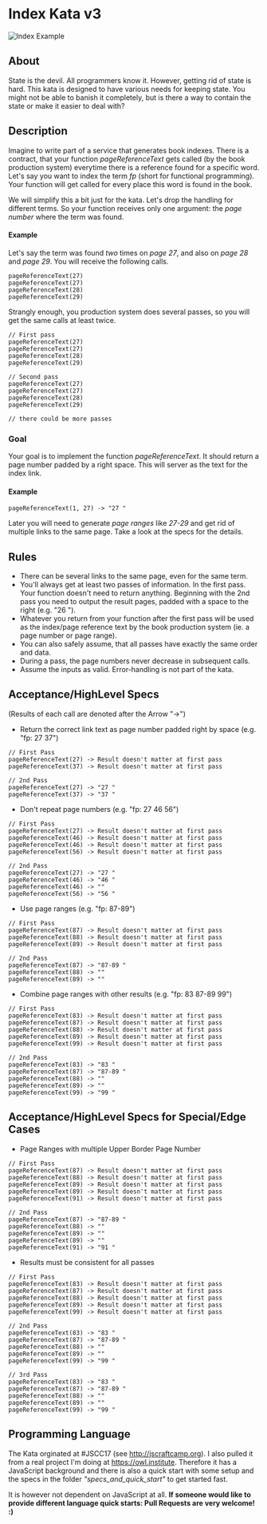 # Index Kata v3

![Index Example][index_example]

## About

State is the devil. All programmers know it. However, getting rid of state is hard. This kata is designed to have various needs for keeping state. You might not be able to banish it completely, but is there a way to contain the state or make it easier to deal with?

## Description
Imagine to write part of a service that generates book indexes. There is a contract, that your function *pageReferenceText* gets called (by the book production system) everytime there is a reference found for a specific word. Let's say you want to index the term *fp* (short for functional programming). Your function will get called for every place this word is found in the book. 

We will simplify this a bit just for the kata. Let's drop the handling for different terms. So your function receives only one argument: the *page number* where the term was found.

#### Example

Let's say the term was found *two* times on *page 27*, and also on *page 28* and *page 29*. You will receive the following calls.

```
pageReferenceText(27)
pageReferenceText(27)
pageReferenceText(28)
pageReferenceText(29)
```

Strangly enough, you production system does several passes, so you will get the same calls at least twice.

```
// First pass
pageReferenceText(27)
pageReferenceText(27)
pageReferenceText(28)
pageReferenceText(29)

// Second pass
pageReferenceText(27)
pageReferenceText(27)
pageReferenceText(28)
pageReferenceText(29)

// there could be more passes

```

### Goal
Your goal is to implement the function *pageReferenceText*. It should return a page number padded by a right space. This will server as the text for the index link.

#### Example
```
pageReferenceText(1, 27) -> "27 "
```

Later you will need to generate *page ranges* like *27-29* and get rid of multiple links to the same page. Take a look at the specs for the details.


## Rules

* There can be several links to the same page, even for the same term. 
* You'll always get at least two passes of information. In the first pass. Your function doesn't need to return anything. Beginning with the 2nd pass you need to output the result pages, padded with a space to the right (e.g. "26 ").
* Whatever you return from your function after the first pass will be used as the index/page reference text by the book production system (ie. a page number or page range).
* You can also safely assume, that all passes have exactly the same order and data.
* During a pass, the page numbers never decrease in subsequent calls.
* Assume the inputs as valid. Error-handling is not part of the kata.


## Acceptance/HighLevel Specs

(Results of each call are denoted after the Arrow "->")

* Return the correct link text as page number padded right by space (e.g. "fp: 27 37") 
```
// First Pass
pageReferenceText(27) -> Result doesn't matter at first pass
pageReferenceText(37) -> Result doesn't matter at first pass

// 2nd Pass
pageReferenceText(27) -> "27 "
pageReferenceText(37) -> "37 "
```

* Don't repeat page numbers (e.g. "fp: 27 46 56") 
```
// First Pass
pageReferenceText(27) -> Result doesn't matter at first pass
pageReferenceText(46) -> Result doesn't matter at first pass
pageReferenceText(46) -> Result doesn't matter at first pass
pageReferenceText(56) -> Result doesn't matter at first pass

// 2nd Pass
pageReferenceText(27) -> "27 "
pageReferenceText(46) -> "46 "
pageReferenceText(46) -> ""
pageReferenceText(56) -> "56 "
```

* Use page ranges (e.g. "fp: 87-89") 
```
// First Pass
pageReferenceText(87) -> Result doesn't matter at first pass
pageReferenceText(88) -> Result doesn't matter at first pass
pageReferenceText(89) -> Result doesn't matter at first pass

// 2nd Pass
pageReferenceText(87) -> "87-89 "
pageReferenceText(88) -> ""
pageReferenceText(89) -> ""

```

* Combine page ranges with other results  (e.g. "fp: 83 87-89 99") 
```
// First Pass
pageReferenceText(83) -> Result doesn't matter at first pass
pageReferenceText(87) -> Result doesn't matter at first pass
pageReferenceText(88) -> Result doesn't matter at first pass
pageReferenceText(89) -> Result doesn't matter at first pass
pageReferenceText(99) -> Result doesn't matter at first pass

// 2nd Pass
pageReferenceText(83) -> "83 "
pageReferenceText(87) -> "87-89 "
pageReferenceText(88) -> ""
pageReferenceText(89) -> ""
pageReferenceText(99) -> "99 "

```

## Acceptance/HighLevel Specs for Special/Edge Cases

* Page Ranges with multiple Upper Border Page Number

```
// First Pass
pageReferenceText(87) -> Result doesn't matter at first pass
pageReferenceText(88) -> Result doesn't matter at first pass
pageReferenceText(89) -> Result doesn't matter at first pass
pageReferenceText(89) -> Result doesn't matter at first pass
pageReferenceText(91) -> Result doesn't matter at first pass

// 2nd Pass
pageReferenceText(87) -> "87-89 "
pageReferenceText(88) -> ""
pageReferenceText(89) -> ""
pageReferenceText(89) -> ""
pageReferenceText(91) -> "91 "

```

* Results must be consistent for all passes

```
// First Pass
pageReferenceText(83) -> Result doesn't matter at first pass
pageReferenceText(87) -> Result doesn't matter at first pass
pageReferenceText(88) -> Result doesn't matter at first pass
pageReferenceText(89) -> Result doesn't matter at first pass
pageReferenceText(99) -> Result doesn't matter at first pass

// 2nd Pass
pageReferenceText(83) -> "83 "
pageReferenceText(87) -> "87-89 "
pageReferenceText(88) -> ""
pageReferenceText(89) -> ""
pageReferenceText(99) -> "99 "

// 3rd Pass
pageReferenceText(83) -> "83 "
pageReferenceText(87) -> "87-89 "
pageReferenceText(88) -> ""
pageReferenceText(89) -> ""
pageReferenceText(99) -> "99 "
```

## Programming Language

The Kata orginated at #JSCC17 (see http://jscraftcamp.org). I also pulled it from a real project I'm doing at https://owl.institute. Therefore it has a JavaScript background and there is also a quick start with some setup and the specs in the folder *"specs_and_quick_start"* to get started fast. 

It is however not dependent on JavaScript at all. **If someone would like to provide different language quick starts: Pull Requests are very welcome! :)**


[index_example]: ./img/index.png
